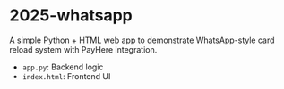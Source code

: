 # 2025-whatsapp

A simple Python + HTML web app to demonstrate WhatsApp-style card reload system with PayHere integration.
- `app.py`: Backend logic
- `index.html`: Frontend UI

